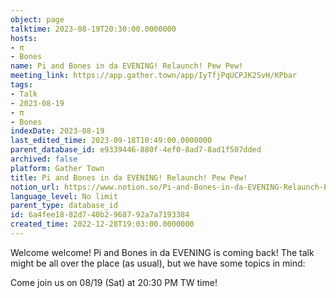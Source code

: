```yaml
---
object: page
talktime: 2023-08-19T20:30:00.0000000
hosts:
- π
- Bones
name: Pi and Bones in da EVENING! Relaunch! Pew Pew!
meeting_link: https://app.gather.town/app/IyTfjPqUCPJK2SvH/KPbar
tags:
- Talk
- 2023-08-19
- π
- Bones
indexDate: 2023-08-19
last_edited_time: 2023-09-18T10:49:00.0000000
parent_database_id: e9339446-880f-4ef0-8ad7-8ad1f507dded
archived: false
platform: Gather Town
title: Pi and Bones in da EVENING! Relaunch! Pew Pew!
notion_url: https://www.notion.so/Pi-and-Bones-in-da-EVENING-Relaunch-Pew-Pew-6a4fee1882d740b2968792a7a7193384
language_level: No limit
parent_type: database_id
id: 6a4fee18-82d7-40b2-9687-92a7a7193384
created_time: 2022-12-28T19:03:00.0000000
---
```


Welcome welcome! Pi and Bones in da EVENING is coming back! 
The talk might be all over the place (as usual), but we have some topics in mind:


   
   
   

Come join us on 08/19 (Sat) at 20:30 PM TW time!























